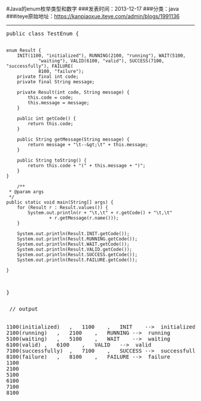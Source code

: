 #Java的enum枚举类型和数字
###发表时间：2013-12-17
###分类：java
###iteye原始地址：<a href="https://kanpiaoxue.iteye.com/admin/blogs/1991136" target="_blank">https://kanpiaoxue.iteye.com/admin/blogs/1991136</a>

---

<div class="iteye-blog-content-contain" style="font-size: 14px;"> 
 <pre name="code" class="java">public class TestEnum {

	enum Result {
		INIT(1100, "initialized"), RUNNING(2100, "running"), WAIT(5100,
				"waiting"), VALID(6100, "valid"), SUCCESS(7100, "successfully"), FAILURE(
				8100, "failure");
		private final int code;
		private final String message;

		private Result(int code, String message) {
			this.code = code;
			this.message = message;
		}

		public int getCode() {
			return this.code;
		}

		public String getMessage(String message) {
			return message + "\t--&gt;\t" + this.message;
		}

		public String toString() {
			return this.code + "(" + this.message + ")";
		}
	}

		/**
	 * @param args
	 */
	public static void main(String[] args) {
		for (Result r : Result.values()) {
			System.out.println(r + "\t,\t" + r.getCode() + "\t,\t"
					+ r.getMessage(r.name()));
		}
		
		System.out.println(Result.INIT.getCode());
		System.out.println(Result.RUNNING.getCode());
		System.out.println(Result.WAIT.getCode());
		System.out.println(Result.VALID.getCode());
		System.out.println(Result.SUCCESS.getCode());
		System.out.println(Result.FAILURE.getCode());

	}

}</pre> 
 <pre name="code" class="java"> // output


1100(initialized)	,	1100	,	INIT	--&gt;	initialized
2100(running)	,	2100	,	RUNNING	--&gt;	running
5100(waiting)	,	5100	,	WAIT	--&gt;	waiting
6100(valid)	,	6100	,	VALID	--&gt;	valid
7100(successfully)	,	7100	,	SUCCESS	--&gt;	successfully
8100(failure)	,	8100	,	FAILURE	--&gt;	failure
1100
2100
5100
6100
7100
8100
</pre> 
 <p>&nbsp;</p> 
 <p>&nbsp;</p> 
</div>